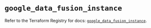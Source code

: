 # `google_data_fusion_instance`

Refer to the Terraform Registry for docs: [`google_data_fusion_instance`](https://registry.terraform.io/providers/hashicorp/google-beta/5.12.0/docs/resources/google_data_fusion_instance).
